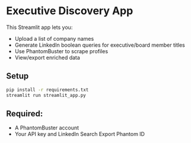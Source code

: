 
# Executive Discovery App

This Streamlit app lets you:
- Upload a list of company names
- Generate LinkedIn boolean queries for executive/board member titles
- Use PhantomBuster to scrape profiles
- View/export enriched data

## Setup

```bash
pip install -r requirements.txt
streamlit run streamlit_app.py
```

## Required:
- A PhantomBuster account
- Your API key and LinkedIn Search Export Phantom ID
